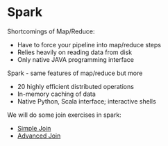 # Spark
Shortcomings of Map/Reduce:
   - Have to force your pipeline into map/reduce steps
   - Relies heavily on reading data from disk
   - Only native JAVA programming interface

Spark - same features of map/reduce but more
   - 20 highly efficient distributed operations
   - In-memory caching of data
   - Native Python, Scala interface; interactive shells
   
We will do some join exercises in spark:
  - [Simple Join](https://github.com/eclipse707/Hadoop-Platform-And-Application-Framework/tree/master/spark/simple-join-assignment)
  - [Advanced Join](https://github.com/eclipse707/Hadoop-Platform-And-Application-Framework/tree/master/spark/advanced-join-assignment)
